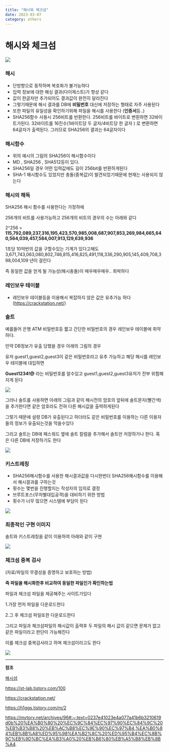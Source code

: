 ```yaml
---
title: "해시와 체크섬"
date: 2023-03-07
category: others
---
```


# 해시와 체크섬

![](/storage/20230315010328518853.jpg)

### 해시

* 단방향으로 동작하며 복호화가 불가능하다
* 입력 정보에 대한 해싱 결과(다이제스트)가 항상 같다
* 값이 한글자만 추가되어도 결과값이 완전히 달라진다
* 그렇기때문에 해시 결과를 DB에 **비밀번호** 대신에 저장하는 형태로 자주 사용된다
* 또한 파일의 유일성을 확인하기위해 파일을 해시를 사용한다 (**인증서**등..)
* SHA256함수 사용시 256비트를 반환한다. 256비트를 바이트로 변횐하면 32바이트가된다. 32바이트를 16진수(1바이트당 두 글자/4비트당 한 글자 ) 로 변환하면 64글자가 출력된다. 그러므로 SHA256의 결과는 64글자이다

### 해시함수

* 위의 예시의 그림의 SHA256이 해시함수이다
* MD , SHA256 , SHA512등이 있다.
* SHA256일 경우 어떤 입력값에도 길이 256bit를 반환하게된다
* SHA-1 해시함수도 있었지만 충돌(중복값)이 발견되었기때문에 현재는 사용되지 않는다

### 해시의 해독

SHA256 해시 함수를 사용한다는 가정하에

256개의 비트를 사용가능하고 256개의 비트의 경우의 수는 아래와 같다

2^256 = **115,792,089,237,316,195,423,570,985,008,687,907,853,269,984,665,640,564,039,457,584,007,913,129,639,936**

1초당 10억번의 값을 구할수있는 기계가 있다고해도 3,671,743,063,080,802,746,815,416,825,491,118,336,290,905,145,409,708,398,004,109 년이 걸린다

즉 동일한 값을 얻게 될 가능성(해시충돌)이 매우매우매우.. 희박하다

### 레인보우 테이블

* 레인보우 테이블등을 이용해서 복잡하지 않은 값은 유추가능 하다 (https://crackstation.net/)

### 솔트

예를들어 은행 ATM 비밀번호등 짧고 간단한 비밀번호의 경우 레인보우 테이블에 취약하다.

만약 DB정보가 유출 당했을 경우 아래의 그림의 경우

유저 guest1,guest2,guest3이 같은 비밀번호라고 유추 가능하고 해당 해시를 레인보우 테이블에 대입하면

**Guest1234!@** 라는 비밀번호를 알수있고 guest1,guest2,guest3유저가 전부 위험해지게 된다

![](/storage/20230315012626477378.jpg)

그러나 솔트를 사용하면 아래의 그림과 같이 해시전의 암호의 앞뒤에 솔트문자(빨간색)을 추가한다면 같은 암호라도 전혀 다른 해시값을 출력하게된다

그렇기 때문에 설령 DB가 유출된다고 하더라도 같은 비밀번호를 이용하는 다른 이용자들의 정보가 유출되는것을 막을수있다

그리고 솔트는 DB에 패스워드 옆에 솔트 칼럼을 추가해서 솔트만 저장하거나 한다. 혹은 다른 DB에 저장하기도 한다

![](/storage/20230315013015582693.jpg)

### 키스트레칭

* SHA256해시함수를 사용한 해시결과값을 다시한번더 SHA256해시함수를 이용해서 해시결과를 구하는것
* 횟수는 몇번을 진행할지는 작성자의 임의로 결정
* 브루트포스(무차별대입공격)을 대비하기 위한 방법
* 횟수가 너무 많으면 시스템에 부담이 된다

![](/storage/20230315014300522742.jpg)

### 최종적인 구현 이미지

솔트와 키스트레칭을 같이 이용하여 아래와 같이 구현

![](/storage/20230315014454539188.jpg)

### 체크섬 중복 검사

(자료/파일의 무결성을 증명하고 보호하는 방법)

**즉 파일을 해시화한후 비교하여 동일한 파일인가 확인하는법**

파일과 체크섬 파일을 제공해주는 사이트가있다

1.가장 먼저 파일을 다운로드한다

2.그 후 체크섬 파일또한 다운로드한다

그리고 파일과 체크섬파일의 해시값이 출력후 두 파일의 해시 값이 같으면 문제가 없고 같은 파일이라고 판단이 가능해진다

이를 체크섬 중복검사라고 하며 체크섬이라고도 한다

![](/storage/20230315015225373403.jpg)

---

**참조**

[해시섬](https://ko.savtec.org/articles/howto/what-is-a-checksum-and-why-should-you-care.html)

https://st-lab.tistory.com/100

https://crackstation.net/

https://h1ggs.tistory.com/m/2

https://mytory.net/archives/96#:~:text=0237e41023e4a077a41b6b3210619d0b%20%EA%B0%80%20%EC%9C%84%EC%97%90%EC%84%9C%20%EB%B3%B8%20%EB%AC%B8%EC%9E%90%EC%97%B4,%EA%B0%84%EB%8B%A8%ED%95%98%EA%B2%8C%20%ED%95%B4%EC%8B%9C%EB%9D%BC%EA%B3%A0%20%EB%B6%80%EB%A5%B8%EB%8B%A4.
